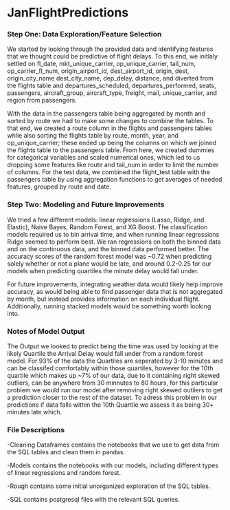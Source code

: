 # JanFlightPredictions

### Step One: Data Exploration/Feature Selection

We started by looking through the provided data and identifying features that we thought could be predictive of flight delays. To this end, we initlaly settled on fl_date, mkt_unique_carrier, op_unique_carrier, tail_num, op_carrier_fl_num, origin_airport_id, dest_airport_id, origin, dest, origin_city_name dest_city_name, dep_delay, distance, and diverted from the flights table and departures_scheduled, departures_performed, seats, passengers, aircraft_group, aircraft_type, freight, mail, unique_carrier, and region from passengers. 

With the data in the passengers table being aggregated by month and sorted by route we had to make some changes to combine the tables. To that end, we created a route column in the flights and passengers tables whlie also sorting the flights table by route, month, year, and op_unique_carrier; these ended up being the columns on which we joined the flights table to the passengers table. From here, we created dummies for categorical variables and scaled numerical ones, which led to us dropping some features like route and tail_num in order to limit the number of columns. For the test data, we combined the flight_test table with the passengers table by using aggregation functions to get averages of needed features, grouped by route and date.

### Step Two: Modeling and Future Improvements

We tried a few different models: linear regressions (Lasso, Ridge, and Elastic), Naive Bayes, Random Forest, and XG Boost. The classification models required us to bin arrival time, and when running linear regressions Ridge seemed to perform best. We ran regressions on both the binned data and on the continuous data, and the binned data performed better. The accuracy scores of the random forest model was ~0.72 when predicting solely whether or not a plane would be late, and around 0.2-0.25 for our models when predicting quartiles the minute delay would fall under.

For future improvements, integrating weather data would likely help improve accuracy, as would being able to find passenger data that is not aggregated by month, but instead provides information on each individual flight. Additionally, running stacked models would be something worth looking into.

### Notes of Model Output

The Output we looked to predict being the time was used by looking at the likely Quartile the Arrival Delay would fall under from a random forest model.  For 93% of the data the Quartiles are seperated by 3-10 minutes and can be classifed comfortably within those quartiles, however for the 10th quartile which makes up ~7% of our data, due to it containing right skewed outliers, can be anywhere from 30 minnutes to 80 hours, for this particular problem we would run our model after removing right skewed outliers to get a prediction closer to the rest of the dataset.  To adress this problem in our predictions if data falls within the 10th Quartile we assess it as being 30+ minutes late which. 

### File Descriptions
  -Cleaning Dataframes contains the notebooks that we use to get data from the SQL tables and clean them in pandas.
  
  -Models contains the notebooks with our models, including different types of linear regressions and random forest.
  
  -Rough contains some initial unorganized exploration of the SQL tables.

  -SQL contains postgresql files with the relevant SQL queries.

